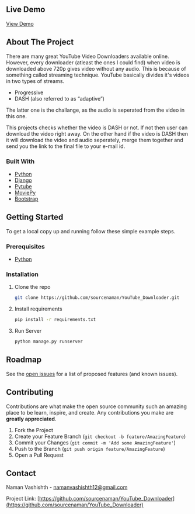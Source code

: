<!-- LIVE DEMO -->
## Live Demo

<a href="https://sheltered-earth-45530.herokuapp.com/" target=_blank>View Demo</a>



<!-- ABOUT THE PROJECT -->
## About The Project

There are many great YouTube Video Downloaders available online. However, every downloader (atleast the ones I could find) when video is downloaded above 720p gives video without
any audio.
This is because of something called streaming technique. YouTube basically divides it's videos in two types of streams.
* Progressive
* DASH (also referred to as “adaptive”)

The latter one is the challange, as the audio is seperated from the video in this one.

This projects checks whether the video is DASH or not. If not then user can download the video right away. On the other hand if the video is DASH then it will download the video
and audio seperately, merge them together and send you the link to the final file to your e-mail id.


### Built With

* [Python](https://www.python.org/)
* [Django](https://www.djangoproject.com/)
* [Pytube](https://python-pytube.readthedocs.io/en/latest)
* [MoviePy](https://zulko.github.io/moviepy/)
* [Bootstrap](https://getbootstrap.com/)



<!-- GETTING STARTED -->
## Getting Started

To get a local copy up and running follow these simple example steps.

### Prerequisites

* [Python](https://www.python.org/)

### Installation

1. Clone the repo
   ```sh
   git clone https://github.com/sourcenaman/YouTube_Downloader.git
   ```
3. Install requirements
   ```sh
   pip install -r requirements.txt
   ```
4. Run Server
   ```sh
   python manage.py runserver
   ```



<!-- ROADMAP -->
## Roadmap

See the [open issues](https://github.com/sourcenaman/YouTube_Downloader/issues) for a list of proposed features (and known issues).



<!-- CONTRIBUTING -->
## Contributing

Contributions are what make the open source community such an amazing place to be learn, inspire, and create. Any contributions you make are **greatly appreciated**.

1. Fork the Project
2. Create your Feature Branch (`git checkout -b feature/AmazingFeature`)
3. Commit your Changes (`git commit -m 'Add some AmazingFeature'`)
4. Push to the Branch (`git push origin feature/AmazingFeature`)
5. Open a Pull Request



<!-- CONTACT -->
## Contact

Naman Vashishth - namanvashishth12@gmail.com

Project Link: [https://github.com/sourcenaman/YouTube_Downloader](https://github.com/sourcenaman/YouTube_Downloader)
